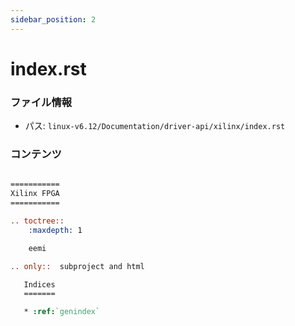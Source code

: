 ```yaml
---
sidebar_position: 2
---
```

# index.rst

### ファイル情報

- パス: `linux-v6.12/Documentation/driver-api/xilinx/index.rst`

### コンテンツ

```rst

===========
Xilinx FPGA
===========

.. toctree::
    :maxdepth: 1

    eemi

.. only::  subproject and html

   Indices
   =======

   * :ref:`genindex`

```
